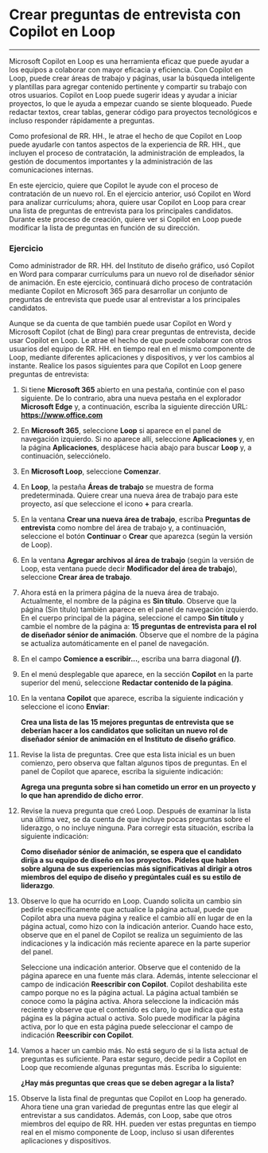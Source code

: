 # Crear preguntas de entrevista con Copilot en Loop
---
Microsoft Copilot en Loop es una herramienta eficaz que puede ayudar a los equipos a colaborar con mayor eficacia y eficiencia. Con Copilot en Loop, puede crear áreas de trabajo y páginas, usar la búsqueda inteligente y plantillas para agregar contenido pertinente y compartir su trabajo con otros usuarios. Copilot en Loop puede sugerir ideas y ayudar a iniciar proyectos, lo que le ayuda a empezar cuando se siente bloqueado. Puede redactar textos, crear tablas, generar código para proyectos tecnológicos e incluso responder rápidamente a preguntas.

Como profesional de RR. HH., le atrae el hecho de que Copilot en Loop puede ayudarle con tantos aspectos de la experiencia de RR. HH., que incluyen el proceso de contratación, la administración de empleados, la gestión de documentos importantes y la administración de las comunicaciones internas.

En este ejercicio, quiere que Copilot le ayude con el proceso de contratación de un nuevo rol. En el ejercicio anterior, usó Copilot en Word para analizar currículums; ahora, quiere usar Copilot en Loop para crear una lista de preguntas de entrevista para los principales candidatos. Durante este proceso de creación, quiere ver si Copilot en Loop puede modificar la lista de preguntas en función de su dirección.

### Ejercicio

Como administrador de RR. HH. del Instituto de diseño gráfico, usó Copilot en Word para comparar currículums para un nuevo rol de diseñador sénior de animación. En este ejercicio, continuará dicho proceso de contratación mediante Copilot en Microsoft 365 para desarrollar un conjunto de preguntas de entrevista que puede usar al entrevistar a los principales candidatos.

Aunque se da cuenta de que también puede usar Copilot en Word y Microsoft Copilot (chat de Bing) para crear preguntas de entrevista, decide usar Copilot en Loop. Le atrae el hecho de que puede colaborar con otros usuarios del equipo de RR. HH. en tiempo real en el mismo componente de Loop, mediante diferentes aplicaciones y dispositivos, y ver los cambios al instante. Realice los pasos siguientes para que Copilot en Loop genere preguntas de entrevista:

1.  Si tiene **Microsoft 365** abierto en una pestaña, continúe con el paso siguiente. De lo contrario, abra una nueva pestaña en el explorador **Microsoft Edge** y, a continuación, escriba la siguiente dirección URL: **https://www.office.com**
2.  En **Microsoft 365**, seleccione **Loop** si aparece en el panel de navegación izquierdo. Si no aparece allí, seleccione **Aplicaciones** y, en la página **Aplicaciones**, desplácese hacia abajo para buscar **Loop** y, a continuación, selecciónelo.
3.  En **Microsoft Loop**, seleccione **Comenzar**.
4.  En **Loop**, la pestaña **Áreas de trabajo** se muestra de forma predeterminada. Quiere crear una nueva área de trabajo para este proyecto, así que seleccione el icono **+** para crearla.
5.  En la ventana **Crear una nueva área de trabajo**, escriba **Preguntas de entrevista** como nombre del área de trabajo y, a continuación, seleccione el botón **Continuar** o **Crear** que aparezca (según la versión de Loop).
6.  En la ventana **Agregar archivos al área de trabajo** (según la versión de Loop, esta ventana puede decir **Modificador del área de trabajo**), seleccione **Crear área de trabajo**.
7.  Ahora está en la primera página de la nueva área de trabajo. Actualmente, el nombre de la página es **Sin título**. Observe que la página (Sin título) también aparece en el panel de navegación izquierdo. En el cuerpo principal de la página, seleccione el campo **Sin título** y cambie el nombre de la página a: **15 preguntas de entrevista para el rol de diseñador sénior de animación**. Observe que el nombre de la página se actualiza automáticamente en el panel de navegación.
8.  En el campo **Comience a escribir...**, escriba una barra diagonal **(/)**.
9.  En el menú desplegable que aparece, en la sección **Copilot** en la parte superior del menú, seleccione **Redactar contenido de la página**.
10. En la ventana **Copilot** que aparece, escriba la siguiente indicación y seleccione el icono **Enviar**:
    
    **Crea una lista de las 15 mejores preguntas de entrevista que se deberían hacer a los candidatos que solicitan un nuevo rol de diseñador sénior de animación en el Instituto de diseño gráfico**.
11. Revise la lista de preguntas. Cree que esta lista inicial es un buen comienzo, pero observa que faltan algunos tipos de preguntas. En el panel de Copilot que aparece, escriba la siguiente indicación:
    
    **Agrega una pregunta sobre si han cometido un error en un proyecto y lo que han aprendido de dicho error**.
12. Revise la nueva pregunta que creó Loop. Después de examinar la lista una última vez, se da cuenta de que incluye pocas preguntas sobre el liderazgo, o no incluye ninguna. Para corregir esta situación, escriba la siguiente indicación:
    
    **Como diseñador sénior de animación, se espera que el candidato dirija a su equipo de diseño en los proyectos. Pídeles que hablen sobre alguna de sus experiencias más significativas al dirigir a otros miembros del equipo de diseño y pregúntales cuál es su estilo de liderazgo**.
13. Observe lo que ha ocurrido en Loop. Cuando solicita un cambio sin pedirle específicamente que actualice la página actual, puede que Copilot abra una nueva página y realice el cambio allí en lugar de en la página actual, como hizo con la indicación anterior. Cuando hace esto, observe que en el panel de Copilot se realiza un seguimiento de las indicaciones y la indicación más reciente aparece en la parte superior del panel.
    
    Seleccione una indicación anterior. Observe que el contenido de la página aparece en una fuente más clara. Además, intente seleccionar el campo de indicación **Reescribir con Copilot**. Copilot deshabilita este campo porque no es la página actual. La página actual también se conoce como la página activa. Ahora seleccione la indicación más reciente y observe que el contenido es claro, lo que indica que esta página es la página actual o activa. Solo puede modificar la página activa, por lo que en esta página puede seleccionar el campo de indicación **Reescribir con Copilot**.
14. Vamos a hacer un cambio más. No está seguro de si la lista actual de preguntas es suficiente. Para estar seguro, decide pedir a Copilot en Loop que recomiende algunas preguntas más. Escriba lo siguiente:
    
    **¿Hay más preguntas que creas que se deben agregar a la lista?**
15. Observe la lista final de preguntas que Copilot en Loop ha generado. Ahora tiene una gran variedad de preguntas entre las que elegir al entrevistar a sus candidatos. Además, con Loop, sabe que otros miembros del equipo de RR. HH. pueden ver estas preguntas en tiempo real en el mismo componente de Loop, incluso si usan diferentes aplicaciones y dispositivos.
